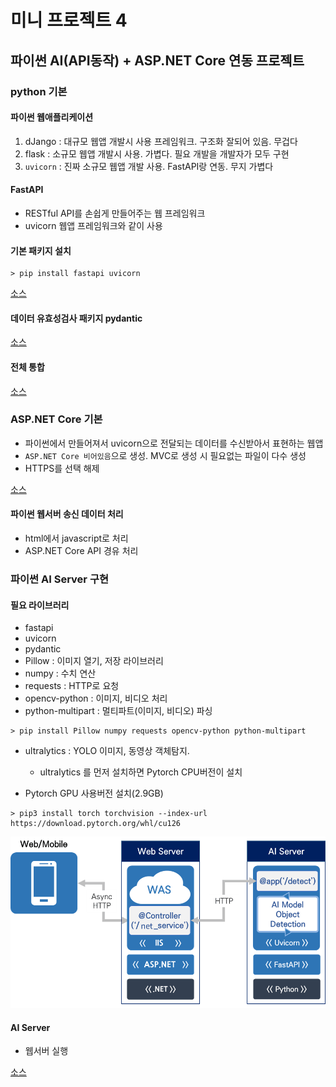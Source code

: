 # 미니 프로젝트 4

## 파이썬 AI(API동작) + ASP.NET Core 연동 프로젝트

### python 기본

#### 파이썬 웹애플리케이션
1. dJango : 대규모 웹앱 개발시 사용 프레임워크. 구조화 잘되어 있음. 무겁다
2. flask : 소규모 웹앱 개발시 사용. 가볍다. 필요 개발을 개발자가 모두 구현
3. `uvicorn` : 진짜 소규모 웹앱 개발 사용. FastAPI랑 연동. 무지 가볍다

#### FastAPI
- RESTful API를 손쉽게 만들어주는 웹 프레임워크
- uvicorn 웹앱 프레임워크와 같이 사용

#### 기본 패키지 설치

```shell
> pip install fastapi uvicorn
```

[소스](./pythonAi/step1/main.py)

#### 데이터 유효성검사 패키지 pydantic

[소스](./pythonAi/step1/main02.py)

#### 전체 통합

[소스](./pythonAi/step1/main03.py)

### ASP.NET Core 기본
- 파이썬에서 만들어져서 uvicorn으로 전달되는 데이터를 수신받아서 표현하는 웹앱
- `ASP.NET Core 비어있음`으로 생성. MVC로 생성 시 필요없는 파일이 다수 생성
- HTTPS를 선택 해제

[소스](./backend/ASPWebSolution/TestWebApp/Program.cs)

#### 파이썬 웹서버 송신 데이터 처리
- html에서 javascript로 처리
- ASP.NET Core API 경유 처리

### 파이썬 AI Server 구현

#### 필요 라이브러리
- fastapi
- uvicorn
- pydantic
- Pillow : 이미지 열기, 저장 라이브러리
- numpy : 수치 연산
- requests : HTTP로 요청
- opencv-python : 이미지, 비디오 처리
- python-multipart : 멀티파트(이미지, 비디오) 파싱

```shell
> pip install Pillow numpy requests opencv-python python-multipart
```

- ultralytics : YOLO 이미지, 동영상 객체탐지. 
    - ultralytics 를 먼저 설치하면 Pytorch CPU버전이 설치

- Pytorch GPU 사용버전 설치(2.9GB)

```shell
> pip3 install torch torchvision --index-url https://download.pytorch.org/whl/cu126
```

<img src="../image/mp0021.png" width="600">

#### AI Server

- 웹서버 실행

[소스](./pythonAi/step2/main01.py)